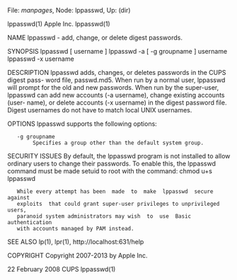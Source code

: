 File: *manpages*,  Node: lppasswd,  Up: (dir)

lppasswd(1)                       Apple Inc.                       lppasswd(1)



NAME
       lppasswd - add, change, or delete digest passwords.

SYNOPSIS
       lppasswd [ username ]
       lppasswd -a [ -g groupname ] username
       lppasswd -x username

DESCRIPTION
       lppasswd  adds,  changes, or deletes passwords in the CUPS digest pass-
       word file, passwd.md5. When run by a normal user, lppasswd will  prompt
       for  the  old  and new passwords.  When run by the super-user, lppasswd
       can add new accounts (-a username),  change  existing  accounts  (user-
       name),  or  delete  accounts (-x username) in the digest password file.
       Digest usernames do not have to match local UNIX usernames.

OPTIONS
       lppasswd supports the following options:

       -g groupname
            Specifies a group other than the default system group.

SECURITY ISSUES
       By default, the lppasswd program is not  installed  to  allow  ordinary
       users  to  change their passwords. To enable this, the lppasswd command
       must be made setuid to root with the command:
       chmod u+s lppasswd

       While every attempt has been  made  to  make  lppasswd  secure  against
       exploits  that could grant super-user privileges to unprivileged users,
       paranoid system administrators may wish  to  use  Basic  authentication
       with accounts managed by PAM instead.

SEE ALSO
       lp(1), lpr(1),
       http://localhost:631/help

COPYRIGHT
       Copyright 2007-2013 by Apple Inc.



22 February 2008                     CUPS                          lppasswd(1)
